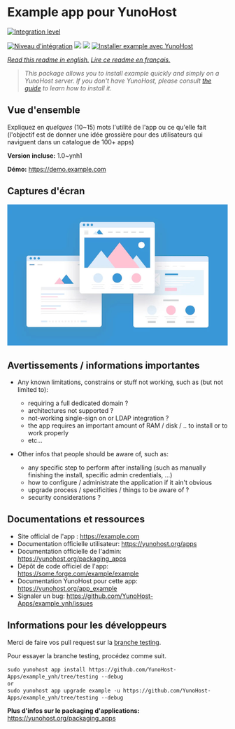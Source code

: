 # Example app pour YunoHost
[![Integration level](https://dash.yunohost.org/integration/outline.svg)](https://dash.yunohost.org/appci/app/outline)


[![Niveau d'intégration](https://dash.yunohost.org/integration/example.svg)](https://dash.yunohost.org/appci/app/example) ![](https://ci-apps.yunohost.org/ci/badges/example.status.svg)  ![](https://ci-apps.yunohost.org/ci/badges/example.maintain.svg)
[![Installer example avec YunoHost](https://install-app.yunohost.org/install-with-yunohost.svg)](https://install-app.yunohost.org/?app=example)

*[Read this readme in english.](./README.md)*
*[Lire ce readme en français.](./README_fr.md)*

> *This package allows you to install example quickly and simply on a YunoHost server.
If you don't have YunoHost, please consult [the guide](https://yunohost.org/#/install) to learn how to install it.*

## Vue d'ensemble

Expliquez en *quelques* (10~15) mots l'utilité de l'app ou ce qu'elle fait (l'objectif est de donner une idée grossière pour des utilisateurs qui naviguent dans un catalogue de 100+ apps)

**Version incluse:** 1.0~ynh1

**Démo:** https://demo.example.com


## Captures d'écran


   ![](./doc/screenshots/example.jpg)




## Avertissements / informations importantes

* Any known limitations, constrains or stuff not working, such as (but not limited to):
    * requiring a full dedicated domain ?
    * architectures not supported ?
    * not-working single-sign on or LDAP integration ?
    * the app requires an important amount of RAM / disk / .. to install or to work properly
    * etc...

* Other infos that people should be aware of, such as:
    * any specific step to perform after installing (such as manually finishing the install, specific admin credentials, ...)
    * how to configure / administrate the application if it ain't obvious
    * upgrade process / specificities / things to be aware of ?
    * security considerations ?



## Documentations et ressources

* Site official de l'app : https://example.com
* Documentation officielle utilisateur: https://yunohost.org/apps
* Documentation officielle de l'admin: https://yunohost.org/packaging_apps
* Dépôt de code officiel de l'app:  https://some.forge.com/example/example
* Documentation YunoHost pour cette app: https://yunohost.org/app_example
* Signaler un bug: https://github.com/YunoHost-Apps/example_ynh/issues

## Informations pour les développeurs

Merci de faire vos pull request sur la [branche testing](https://github.com/YunoHost-Apps/example_ynh/tree/testing).

Pour essayer la branche testing, procédez comme suit.
```
sudo yunohost app install https://github.com/YunoHost-Apps/example_ynh/tree/testing --debug
or
sudo yunohost app upgrade example -u https://github.com/YunoHost-Apps/example_ynh/tree/testing --debug
```

**Plus d'infos sur le packaging d'applications:** https://yunohost.org/packaging_apps